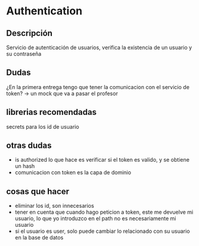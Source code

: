 # Authentication
## Descripción
Servicio de autenticación de usuarios, verifica la existencia de un usuario y su contraseña

## Dudas
¿En la primera entrega tengo que tener la comunicacion con el servicio de token? -> un mock que va a pasar el profesor

## librerias recomendadas
secrets para los id de usuario

## otras dudas
- is authorized lo que hace es verificar si el token es valido, y se obtiene un hash
- comunicacion con token es la capa de dominio


## cosas que hacer
- eliminar los id, son innecesarios
- tener en cuenta que cuando hago peticion a token, este me devuelve mi usuario, lo que yo introduzco en el path no es necesariamente mi usuario
- si el usuario es user, solo puede cambiar lo relacionado con su usuario en la base de datos
